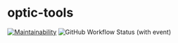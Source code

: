 # optic-tools
[![Maintainability](https://api.codeclimate.com/v1/badges/14b7765bda23d0635098/maintainability)](https://codeclimate.com/github/Sergey-frontend/optic-tools/maintainability)  ![GitHub Workflow Status (with event)](https://img.shields.io/github/actions/workflow/status/Sergey-frontend/optic-tools/eslint.yml)

